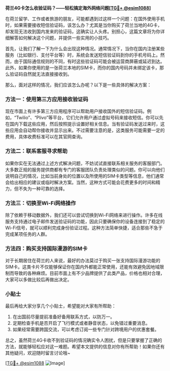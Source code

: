 **荷兰4G卡怎么收验证码？——轻松搞定海外网络问题[[TG💪+ @esim1088](https://t.me/s/esim1088)]**

在荷兰留学、工作或者旅游的朋友，可能都遇到过这样一个问题：在国外使用手机时，如果需要接收短信验证码，该怎么办？尤其是当你购买了荷兰当地的4G卡，却发现无法收到国内发来的验证码，这确实让人头疼。别担心，这篇文章将为你详细解答如何解决这个问题，并提供一些实用的小技巧。

首先，让我们了解一下为什么会出现这种情况。通常情况下，当你在国内注册某些服务（比如银行、支付平台等）时，系统会发送短信验证码到你的手机号码上。然而，由于国际通信规则的不同，有时这些验证码可能会被运营商屏蔽或延迟到达。此外，如果你使用的是一张荷兰本地的SIM卡，而你的国内号码并未绑定该卡，那么验证码自然就无法直接接收到。

那么，面对这样的情况，我们应该怎么办呢？以下是一些具体的解决方案：

### 方法一：使用第三方应用接收验证码

现在市面上有许多第三方应用程序可以帮助用户接收国外的短信验证码。例如，“Twilio”、“Plivo”等平台，它们允许用户通过虚拟号码来接收短信。你可以先在国内下载这些应用，然后按照提示设置好相关信息。当有验证码发送过来时，这些应用会自动帮你接收并显示出来。不过需要注意的是，这类服务可能需要一定的费用，具体收费标准可以在其官网查询。

### 方法二：联系客服寻求帮助

如果你实在无法通过上述方式解决问题，不妨试试直接联系相关服务的客服部门。大多数正规的服务提供商都有专门的客服团队负责处理类似的问题。你可以向他们说明自己的情况，比如当前身处的位置以及所使用的SIM卡类型等信息，他们通常会给出相应的建议或临时解决方案。当然，这种方式可能会花费更多的时间和精力，但不失为一种可靠的选择。

### 方法三：切换至Wi-Fi网络操作

除了依赖于移动数据外，我们还可以尝试切换到Wi-Fi网络来进行操作。许多在线服务支持通过电子邮件发送验证码的功能，因此只要确保你的设备连接到了稳定的Wi-Fi信号，就可以顺利完成身份验证过程。这种方法简单快捷，适合那些不急于完成某项任务的人群。

### 方法四：购买支持国际漫游的SIM卡

对于长期居住在荷兰的人来说，最好的办法莫过于购买一张支持国际漫游功能的SIM卡。这类卡片不仅能够保证你在国内外都能正常使用，还能有效避免因地域限制而导致的各种麻烦。目前市面上有不少品牌提供了此类产品，价格也相对合理，大家可以多做比较后再做出决定。

### 小贴士

最后再给大家分享几个小贴士，希望能对大家有所帮助：
1. 在出国前尽量提前准备好备用联系方式，以防万一。
2. 定期检查手机是否开启了飞行模式或者静音状态，以免错过重要消息。
3. 如果经常需要跨国交流，可以考虑订阅一些专门针对跨境用户的优惠套餐。

总之，虽然荷兰4G卡收不到验证码的情况确实令人困扰，但是只要掌握了正确的方法，就能够轻松应对这一难题。希望本文提供的信息对你有所帮助！如果你还有其他疑问，欢迎随时留言讨论哦~

[[TG💪+ @esim1088](https://t.me/s/esim1088) ![Image](https://i.postimg.cc/4NQfJmqS/Snipaste-2025-05-13-00-14-12.png)]